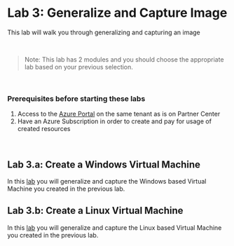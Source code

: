 # Lab 3: Generalize and Capture Image

This lab will walk you through generalizing and capturing an image

<br />

> Note: This lab has 2 modules and you should choose the appropriate lab based on your previous selection.

<br />

### Prerequisites before starting these labs
1. Access to the [Azure Portal](https://portal.azure.com/#home) on the same tenant as is on Partner Center 
1. Have an Azure Subscription in order to create and pay for usage of created resources

<br />

## Lab 3.a: Create a Windows Virtual Machine
In this [lab](https://github.com/neelavarshad/vm-workshop/tree/main/Labs/Lab3%20-%20Generalize%20and%20Capture%20Image/Lab3.a%20-%20Generalize%20and%20Capture%20Windows%20Image) you will generalize and capture the Windows based Virtual Machine you created in the previous lab. 

## Lab 3.b: Create a Linux Virtual Machine
In this [lab](https://github.com/neelavarshad/vm-workshop/tree/main/Labs/Lab3%20-%20Generalize%20and%20Capture%20Image/Lab3.b%20-%20Generalize%20and%20Capture%20Linux%20Image) you will generalize and capture the Linux based Virtual Machine you created in the previous lab. 

